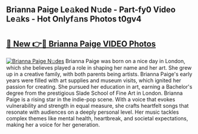 ## Brianna Paige Le𝚊ked N𝚞de - Part-fy0 Video Le𝚊ks - Hot Onlyf𝚊ns Photos t0gv4

# <h2><a href="http://ab46095.deff.icu/?id=Brianna+Paige">🔗 New 👉🔴 Brianna Paige VIDEO Photos</a></h2>

[![Brianna Paige N𝚞des](https://i.imgur.com/rIISA9y.gif)](http://ab46095.deff.icu/?id=Brianna+Paige)
Brianna Paige was born on a nice day in London, which she believes played a role in shaping her name and her art. She grew up in a creative family, with both parents being artists. Brianna Paige's early years were filled with art supplies and museum visits, which ignited her passion for creating. She pursued her education in art, earning a Bachelor's degree from the prestigious Slade School of Fine Art in London. Brianna Paige is a rising star in the indie-pop scene. With a voice that evokes vulnerability and strength in equal measure, she crafts heartfelt songs that resonate with audiences on a deeply personal level. Her music tackles complex themes like mental health, heartbreak, and societal expectations, making her a voice for her generation.

